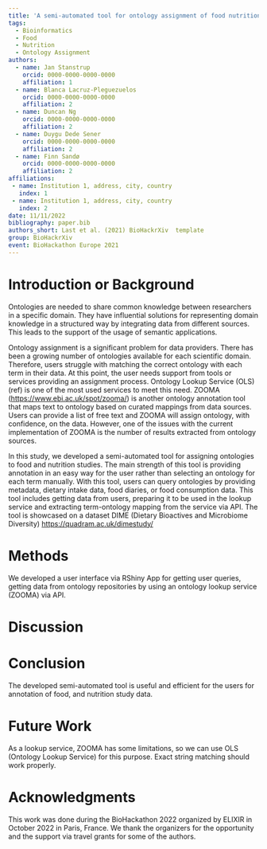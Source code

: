 ```yaml
---
title: 'A semi-automated tool for ontology assignment of food nutrition study data'
tags:
  - Bioinformatics
  - Food
  - Nutrition
  - Ontology Assignment
authors:
  - name: Jan Stanstrup
    orcid: 0000-0000-0000-0000
    affiliation: 1
  - name: Blanca Lacruz-Pleguezuelos
    orcid: 0000-0000-0000-0000
    affiliation: 2
  - name: Duncan Ng
    orcid: 0000-0000-0000-0000
    affiliation: 2
  - name: Duygu Dede Sener
    orcid: 0000-0000-0000-0000
    affiliation: 2
  - name: Finn Sandø 
    orcid: 0000-0000-0000-0000
    affiliation: 2
affiliations:
 - name: Institution 1, address, city, country
   index: 1
 - name: Institution 1, address, city, country
   index: 2
date: 11/11/2022
bibliography: paper.bib
authors_short: Last et al. (2021) BioHackrXiv  template
group: BioHackrXiv
event: BioHackathon Europe 2021
---
```


# Introduction or Background

Ontologies are needed to share common knowledge between researchers in a specific domain. They have influential solutions for representing domain knowledge in a structured way by integrating data from different sources. This leads to the support of the usage of semantic applications. 

Ontology assignment is a significant problem for data providers. There has been a growing number of ontologies available for each scientific domain. Therefore, users struggle with matching the correct ontology with each term in their data. At this point, the user needs support from tools or services providing an assignment process. Ontology Lookup Service (OLS) (ref) is one of the most used services to meet this need. ZOOMA (https://www.ebi.ac.uk/spot/zooma/) is another ontology annotation tool that maps text to ontology based on curated mappings from data sources. Users can provide a list of free text and ZOOMA will assign ontology, with confidence, on the data. However, one of the issues with the current implementation of ZOOMA is the number of results extracted from ontology sources.  

In this study, we developed a semi-automated tool for assigning ontologies to food and nutrition studies. The main strength of this tool is providing annotation in an easy way for the user rather than selecting an ontology for each term manually. With this tool, users can query ontologies by providing metadata, dietary intake data, food diaries, or food consumption data.  This tool includes getting data from users, preparing it to be used in the lookup service and extracting term-ontology mapping from the service via API. The tool is showcased on a dataset DIME (Dietary Bioactives and Microbiome Diversity) https://quadram.ac.uk/dimestudy/  


# Methods

We developed a user interface via RShiny App for getting user queries, getting data from ontology repositories by using an ontology lookup service (ZOOMA) via API. 

# Discussion


# Conclusion

The developed semi-automated tool is useful and efficient for the users for annotation of food, and nutrition study data. 

# Future Work

As a lookup service, ZOOMA has some limitations, so we can use OLS (Ontology Lookup Service) for this purpose.  Exact string matching should work properly. 


# Acknowledgments

This work was done during the BioHackathon 2022 organized by ELIXIR in October 2022 in Paris, France. We thank the organizers for the opportunity and the support via travel grants for some of the authors.

